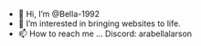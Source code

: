 - 👋 Hi, I’m @Bella-1992
- 👀 I’m interested in bringing websites to life.
- 📫 How to reach me ... Discord: arabellalarson

<!---
Bella-1992/Bella-1992 is a ✨ special ✨ repository because its `README.md` (this file) appears on your GitHub profile.
You can click the Preview link to take a look at your changes.
--->
